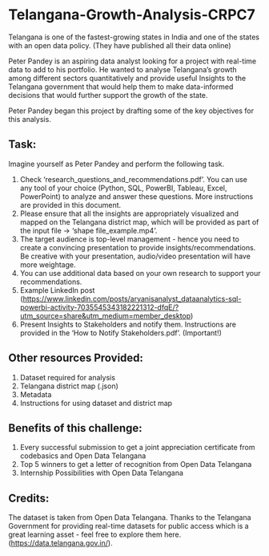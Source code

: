 # Telangana-Growth-Analysis-CRPC7

Telangana is one of the fastest-growing states in India and one of the states with an open data policy. (They have published all their data online)

Peter Pandey is an aspiring data analyst looking for a project with real-time data to add to his portfolio. He wanted to analyse Telangana’s growth among different sectors quantitatively and provide useful Insights to the Telangana government that would help them to make data-informed decisions that would further support the growth of the state.

Peter Pandey began this project by drafting some of the key objectives for this analysis.

## Task:

Imagine yourself as Peter Pandey and perform the following task.

1. Check ‘research_questions_and_recommendations.pdf’. You can use any tool of your choice (Python, SQL, PowerBI, Tableau, Excel, PowerPoint) to analyze and answer these questions. More instructions are provided in this document.
2. Please ensure that all the insights are appropriately visualized and mapped on the Telangana district map, which will be provided as part of the input file -> ‘shape file_example.mp4’. 
3. The target audience is top-level management - hence you need to create a convincing presentation to provide insights/recommendations. Be creative with your presentation, audio/video presentation will have more weightage.
4. You can use additional data based on your own research to support your recommendations.
5. Example LinkedIn post (https://www.linkedin.com/posts/aryanisanalyst_dataanalytics-sql-powerbi-activity-7035545343182221312-dfqE/?utm_source=share&utm_medium=member_desktop)
6. Present Insights to Stakeholders and notify them. Instructions are provided in the ‘How to Notify Stakeholders.pdf’. (Important!)

## Other resources Provided:

1. Dataset required for analysis
2. Telangana district map (.json)
3. Metadata
4. Instructions for using dataset and district map

## Benefits of this challenge:

1. Every successful submission to get a joint appreciation certificate from codebasics and Open Data Telangana
2. Top 5 winners to get a letter of recognition from Open Data Telangana 
3. Internship Possibilities with Open Data Telangana
   
## Credits: 
The dataset is taken from Open Data Telangana. Thanks to the Telangana Government for providing real-time datasets for public access which is a great learning asset - feel free to explore them here. (https://data.telangana.gov.in/). 
